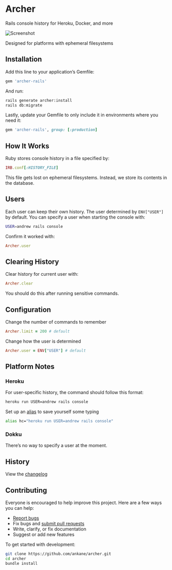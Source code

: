 # Archer

Rails console history for Heroku, Docker, and more

![Screenshot](https://ankane.org/images/archer-readme.png)

Designed for platforms with ephemeral filesystems

## Installation

Add this line to your application’s Gemfile:

```ruby
gem 'archer-rails'
```

And run:

```sh
rails generate archer:install
rails db:migrate
```

Lastly, update your Gemfile to only include it in environments where you need it:

```ruby
gem 'archer-rails', group: [:production]
```

## How It Works

Ruby stores console history in a file specified by:

```ruby
IRB.conf[:HISTORY_FILE]
```

This file gets lost on ephemeral filesystems. Instead, we store its contents in the database.

## Users

Each user can keep their own history. The user determined by `ENV["USER"]` by default. You can specify a user when starting the console with:

```sh
USER=andrew rails console
```

Confirm it worked with:

```rb
Archer.user
```

## Clearing History

Clear history for current user with:

```ruby
Archer.clear
```

You should do this after running sensitive commands.

## Configuration

Change the number of commands to remember

```ruby
Archer.limit = 200 # default
```

Change how the user is determined

```ruby
Archer.user = ENV["USER"] # default
```

## Platform Notes

### Heroku

For user-specific history, the command should follow this format:

```sh
heroku run USER=andrew rails console
```

Set up an [alias](https://shapeshed.com/unix-alias/) to save yourself some typing

```sh
alias hc="heroku run USER=andrew rails console"
```

### Dokku

There’s no way to specify a user at the moment.

## History

View the [changelog](https://github.com/ankane/archer/blob/master/CHANGELOG.md)

## Contributing

Everyone is encouraged to help improve this project. Here are a few ways you can help:

- [Report bugs](https://github.com/ankane/archer/issues)
- Fix bugs and [submit pull requests](https://github.com/ankane/archer/pulls)
- Write, clarify, or fix documentation
- Suggest or add new features

To get started with development:

```sh
git clone https://github.com/ankane/archer.git
cd archer
bundle install
```
